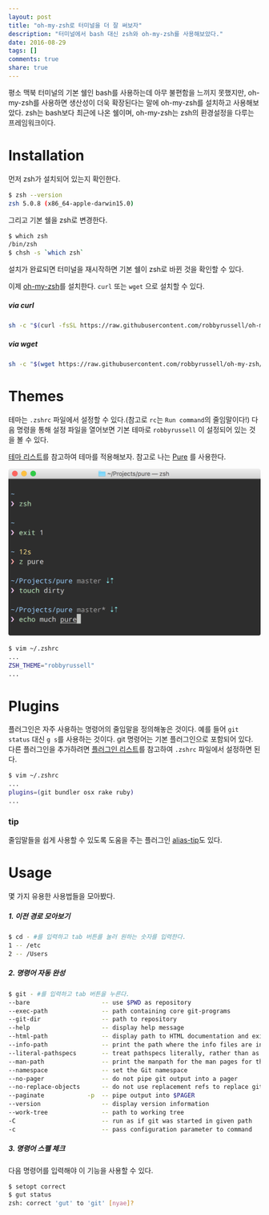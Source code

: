 ```yaml
---
layout: post
title: "oh-my-zsh로 터미널을 더 잘 써보자"
description: "터미널에서 bash 대신 zsh와 oh-my-zsh를 사용해보았다."
date: 2016-08-29
tags: []
comments: true
share: true
---
```


평소 맥북 터미널의 기본 쉘인 bash를 사용하는데 아무 불편함을 느끼지 못했지만, oh-my-zsh를 사용하면 생산성이 더욱 확장된다는 말에 oh-my-zsh를 설치하고 사용해보았다. zsh는 bash보다 최근에 나온 쉘이며, oh-my-zsh는 zsh의 환경설정을 다루는 프레임워크이다.

# Installation

먼저 zsh가 설치되어 있는지 확인한다.

```bash
$ zsh --version
zsh 5.0.8 (x86_64-apple-darwin15.0)
```

그리고 기본 쉘을 zsh로 변경한다.

```bash
$ which zsh
/bin/zsh
$ chsh -s `which zsh`
```

설치가 완료되면 터미널을 재시작하면 기본 쉘이 zsh로 바뀐 것을 확인할 수 있다.

이제 [oh-my-zsh](https://github.com/robbyrussell/oh-my-zsh)를 설치한다. `curl` 또는 `wget` 으로 설치할 수 있다.

##### via curl

```bash
sh -c "$(curl -fsSL https://raw.githubusercontent.com/robbyrussell/oh-my-zsh/master/tools/install.sh)"
```

##### via wget
```bash
sh -c "$(wget https://raw.githubusercontent.com/robbyrussell/oh-my-zsh/master/tools/install.sh -O -)"
```

# Themes

테마는 `.zshrc` 파일에서 설정할 수 있다.(참고로 `rc`는 `Run command`의 줄임말이다!) 다음 명령을 통해 설정 파일을 열어보면 기본 테마로 `robbyrussell` 이 설정되어 있는 것을 볼 수 있다.

[테마 리스트](https://github.com/robbyrussell/oh-my-zsh/wiki/Themes)를 참고하여 테마를 적용해보자. 참고로 나는 [Pure](https://github.com/sindresorhus/pure#getting-started) 를 사용한다.

![image](https://github.com/sindresorhus/pure/blob/master/screenshot.png?raw=true)

```bash
$ vim ~/.zshrc
...
ZSH_THEME="robbyrussell"
...
```


# Plugins

플러그인은 자주 사용하는 명령어의 줄임말을 정의해놓은 것이다. 예를 들어 `git status` 대신 `g s`를 사용하는 것이다. git 명령어는 기본 플러그인으로 포함되어 있다. 다른 플러그인을 추가하려면 [플러그인 리스트](https://github.com/robbyrussell/oh-my-zsh/wiki/Plugins)를 참고하여 `.zshrc` 파일에서 설정하면 된다.

```bash
$ vim ~/.zshrc
...
plugins=(git bundler osx rake ruby)
...
```

### tip

줄임말들을 쉽게 사용할 수 있도록 도움을 주는 플러그인 [alias-tip](https://github.com/djui/alias-tips)도 있다.

# Usage

몇 가지 유용한 사용법들을 모아봤다.

##### 1. 이전 경로 모아보기

```bash
$ cd - #를 입력하고 tab 버튼를 눌러 원하는 숫자를 입력한다.
1 -- /etc
2 -- /Users

```

##### 2. 명령어 자동 완성

```bash
$ git - #를 입력하고 tab 버튼을 누른다.
--bare                    -- use $PWD as repository
--exec-path               -- path containing core git-programs
--git-dir                 -- path to repository
--help                    -- display help message
--html-path               -- display path to HTML documentation and exit
--info-path               -- print the path where the info files are installed
--literal-pathspecs       -- treat pathspecs literally, rather than as glob pa
--man-path                -- print the manpath for the man pages for this vers
--namespace               -- set the Git namespace
--no-pager                -- do not pipe git output into a pager
--no-replace-objects      -- do not use replacement refs to replace git object
--paginate            -p  -- pipe output into $PAGER
--version                 -- display version information
--work-tree               -- path to working tree
-C                        -- run as if git was started in given path
-c                        -- pass configuration parameter to command
```

##### 3. 명령어 스펠 체크

다음 명령어를 입력해야 이 기능을 사용할 수 있다.

```bash
$ setopt correct
$ gut status
zsh: correct 'gut' to 'git' [nyae]?
```

